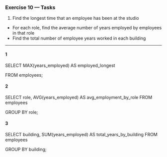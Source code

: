 ### Exercise 10 — Tasks
1. Find the longest time that an employee has been at the studio
+ For each role, find the average number of years employed by employees in that role
+ Find the total number of employee years worked in each building

_________________

#### 1

SELECT MAX(years_employed) AS employed_longest

FROM employees;

#### 2

SELECT role, AVG(years_employed) AS avg_employment_by_role FROM employees

GROUP BY role;

#### 3

SELECT building, SUM(years_employed) AS total_years_by_building FROM employees

GROUP BY building;
